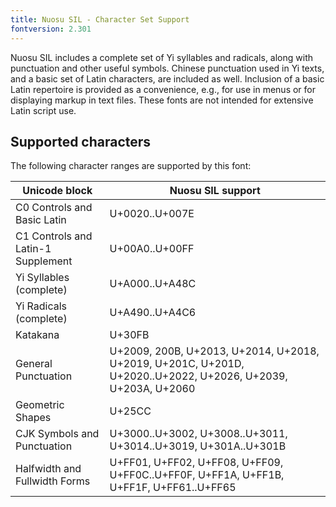 ```yaml
---
title: Nuosu SIL - Character Set Support
fontversion: 2.301
---
```


Nuosu SIL includes a complete set of Yi syllables and radicals, along with punctuation and other useful symbols.
Chinese punctuation used in Yi texts, and a basic set of Latin characters, are included as well.
Inclusion of a basic Latin repertoire is provided as a convenience, e.g., for use in menus or for displaying markup in text files.
These fonts are not intended for extensive Latin script use.

## Supported characters

The following character ranges are supported by this font:

Unicode block | Nuosu SIL support
------------- | ---------------
C0 Controls and Basic Latin|U+0020..U+007E
C1 Controls and Latin-1 Supplement|U+00A0..U+00FF
Yi Syllables (complete)|U+A000..U+A48C
Yi Radicals (complete)|U+A490..U+A4C6
Katakana|U+30FB
General Punctuation|U+2009, 200B, U+2013, U+2014, U+2018, U+2019, U+201C, U+201D, U+2020..U+2022, U+2026, U+2039, U+203A, U+2060
Geometric Shapes|U+25CC
CJK Symbols and Punctuation|U+3000..U+3002, U+3008..U+3011, U+3014..U+3019, U+301A..U+301B
Halfwidth and Fullwidth Forms|U+FF01, U+FF02, U+FF08, U+FF09, U+FF0C..U+FF0F, U+FF1A, U+FF1B, U+FF1F, U+FF61..U+FF65
